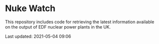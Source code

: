 # Nuke Watch

This repository includes code for retrieving the latest information available on the output of EDF nuclear power plants in the UK.

Last updated: 2021-05-04 09:06